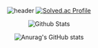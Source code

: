 <div align='center'>

![header](https://capsule-render.vercel.app/api?type=waving&color=auto&height=165&section=header&text=DongJun%20Kim&fontSize=80&fontAlign=60)
[![Solved.ac Profile](http://mazassumnida.wtf/api/v2/generate_badge?boj=rlaehdwns99)](https://solved.ac/rlaehdwns99/)
  
![Github Stats](https://github-readme-streak-stats.herokuapp.com/?user=Kim-Dong-Jun99&theme=radical&hide_border=true&fire=red&sideNums=red)

![Anurag's GitHub stats](https://github-readme-stats.vercel.app/api?username=kim-dong-jun99&show_icons=true&theme=apprentice&count_private=true)
</div>
